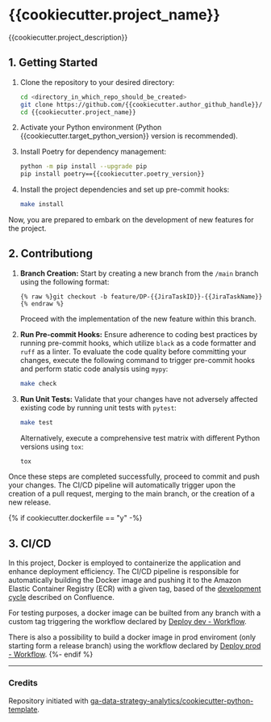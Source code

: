 # {{cookiecutter.project_name}}

{{cookiecutter.project_description}}

## 1. Getting Started

1. Clone the repository to your desired directory:

    ```bash
    cd <directory_in_which_repo_should_be_created>
    git clone https://github.com/{{cookiecutter.author_github_handle}}/{{cookiecutter.project_name}}.git
    cd {{cookiecutter.project_name}}
    ```

2. Activate your Python environment (Python {{cookiecutter.target_python_version}} version is recommended).

3. Install Poetry for dependency management:

    ```bash
    python -m pip install --upgrade pip
    pip install poetry=={{cookiecutter.poetry_version}}
    ```

4. Install the project dependencies and set up pre-commit hooks:

    ```bash
    make install
    ```

Now, you are prepared to embark on the development of new features for the project.



## 2. Contributiong

1. **Branch Creation:**
    Start by creating a new branch from the `/main` branch using the following format:
    ```
    {% raw %}git checkout -b feature/DP-{{JiraTaskID}}-{{JiraTaskName}}{% endraw %}
    ```
    Proceed with the implementation of the new feature within this branch.

2. **Run Pre-commit Hooks:**
    Ensure adherence to coding best practices by running pre-commit hooks, which utilize `black` as a code formatter and `ruff` as a linter.
    To evaluate the code quality before committing your changes, execute the following command to trigger pre-commit hooks and perform static code analysis using `mypy`:

    ```bash
    make check
    ```

3. **Run Unit Tests:**
    Validate that your changes have not adversely affected existing code by running unit tests with `pytest`:

    ```bash
    make test
    ```

    Alternatively, execute a comprehensive test matrix with different Python versions using `tox`:

    ```bash
    tox
    ```

Once these steps are completed successfully, proceed to commit and push your changes. The CI/CD pipeline will automatically trigger upon the creation of a pull request, merging to the main branch, or the creation of a new release.

{% if cookiecutter.dockerfile == "y" -%}
## 3. CI/CD

In this project, Docker is employed to containerize the application and enhance deployment efficiency.
The CI/CD pipeline is responsible for automatically building the Docker image and pushing it to the Amazon Elastic Container Registry (ECR) with a given tag, based of the [development cycle](https://giorgioarmani.atlassian.net/wiki/spaces/DP/pages/2083717150/Development+Process#Development-cycle) described on Confluence.

For testing purposes, a docker image can be builted from any branch with a custom tag triggering the workflow declared by [Deploy dev - Workflow](https://github.com/{{cookiecutter.author_github_handle}}/{{cookiecutter.project_name}}/actions/workflows/deploy_dev.yml).

There is also a possibility to build a docker image in prod enviroment (only starting form a release branch) using the workflow declared by [Deploy prod - Workflow](https://github.com/{{cookiecutter.author_github_handle}}/{{cookiecutter.project_name}}/actions/workflows/deploy_prod.yml).
{%- endif %}


---
### Credits
Repository initiated with [ga-data-strategy-analytics/cookiecutter-python-template](https://github.com/ga-data-strategy-analytics/cookiecutter-python-template).
